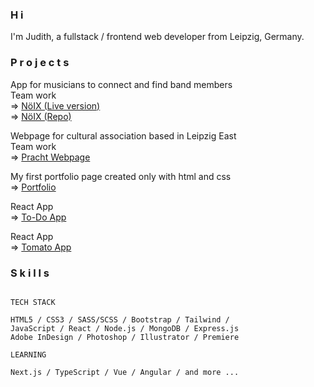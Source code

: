 ### H i

I'm Judith, a fullstack / frontend web developer from Leipzig, Germany.


### P r o j e c t s


App for musicians to connect and find band members\
Team work\
=> <a href="https://make.noix.space/" target="_blank">NöIX (Live version)</a>\
=> <a href="https://github.com/noiix" target="_blank">NöIX (Repo)</a>

Webpage for cultural association based in Leipzig East\
Team work\
=> <a href="https://pracht-ev.net/en/program" target="_blank">Pracht Webpage</a>

My first portfolio page created only with html and css\
=> <a href="https://judithcrasser.github.io/portfolio/" target="_blank">Portfolio</a>

React App\
=> <a href="https://judithcrasser.github.io/to-do-app/" target="_blank">To-Do App</a>

React App\
=> <a href="https://github.com/judithcrasser/tomato-collection-app" target="_blank">Tomato App</a>


### S k i l l s
```

TECH STACK

HTML5 / CSS3 / SASS/SCSS / Bootstrap / Tailwind / 
JavaScript / React / Node.js / MongoDB / Express.js
Adobe InDesign / Photoshop / Illustrator / Premiere

LEARNING

Next.js / TypeScript / Vue / Angular / and more ...

```
